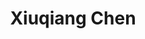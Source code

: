 ---
organizations:
- name: Leibniz Institute for Natural Product Research and Infection Biology - Hans Knöll Institute
role: PhD Candidate
last_name: Chen
superuser: false
title: Xiuqiang Chen
user_groups:
- contributors
---